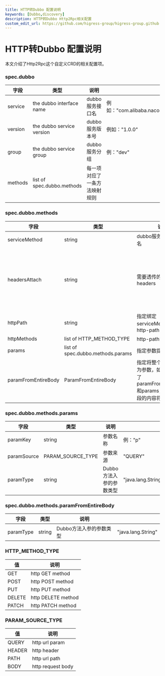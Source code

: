 ```yaml
---
title: HTTP转Dubbo 配置说明
keywords: [Dubbo,discovery]
description: HTTP转Dubbo Http2Rpc相关配置
custom_edit_url: https://github.com/higress-group/higress-group.github.io/blob/main/src/content/docs/latest/zh-cn/user/dubbo-http2rpc.md
---
```


# HTTP转Dubbo 配置说明
本文介绍了Http2Rpc这个自定义CRD的相关配置项。
### spec.dubbo
| 字段         | 类型        |            说明              |             |
| ----------- | --------------------------- | ----------- | ----------- |
| service     | the dubbo interface name    | dubbo服务接口名 | 例如："com.alibaba.nacos.example.dubbo.service.DemoService" |
| version     | the dubbo service version   | dubbo服务版本号 | 例如："1.0.0" |
| group       | the dubbo service group   | dubbo服务分组   | 例："dev" |                      | dubbo服务分组   | 例："dev" |
| methods     | list of spec.dubbo.methods | 每一项对应了一条方法映射规则 |  |

### spec.dubbo.methods
| 字段         | 类型        |            说明              |             |
| ----------- | --------------------------- | ----------- | ----------- |
| serviceMethod        | string             | dubbo服务接口的方法名               | 例："sayName" |
| headersAttach   | string | 需要透传的http headers | 1、空: 不设置表示不透传任何值;<br />2、*: 表示透传所有headers;<br /> 3、用英文逗号隔开需要透出的headers key: header-A,header-B,header-C,<br />|
| httpPath | string      | 指定绑定serviceMethod的http-path       | 例："/dubbo/hello" |
| httpMethods        | list of HTTP_METHOD_TYPE             | http-path的请求方式               | 例："POST" |
| params | list of spec.dubbo.methods.params   | 指定参数提取方式   |    |
| paramFromEntireBody | ParamFromEntireBody   | 指定将整个请求body作为参数，如果同时配置了paramFromEntireBody和params，params字段的内容将被忽略   |    |

### spec.dubbo.methods.params
| 字段         | 类型        |            说明              |             |
| ----------- | --------------------------- | ----------- | ----------- |
| paramKey    | string            | 参数名称         | 例："p" |
| paramSource | PARAM_SOURCE_TYPE       | 参数来源   |     "QUERY"       |
| paramType   | string |  Dubbo方法入参的参数类型  |  "java.lang.String"   |

### spec.dubbo.methods.paramFromEntireBody
| 字段         | 类型        |            说明              |             |
| ----------- | --------------------------- | ----------- | ----------- |
| paramType   | string |  Dubbo方法入参的参数类型  |  "java.lang.String"   |

### HTTP_METHOD_TYPE
| 值          | 说明                  |
| ----------- | -------------------- |
| GET         |  http GET method     |
| POST        |  http POST method    |
| PUT         |  http PUT method     |
| DELETE      |  http DELETE method  |
| PATCH       |  http PATCH method   |

### PARAM_SOURCE_TYPE
| 值          | 说明                 |
| ----------- | ------------------- |
| QUERY       |   http url param    |
| HEADER      |   http header       |
| PATH        |   http url path     |
| BODY        |   http request body |
